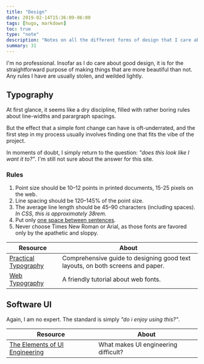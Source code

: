 ```yaml
---
title: "Design"
date: 2019-02-14T15:36:09-06:00
tags: [hugo, markdown]
toc: true
type: "note"
description: "Notes on all the different forms of design that I care about."
summary: 31
---
```


I'm no professional. Insofar as I do care about good design, it is for the straightforward purpose of making things that are more beautiful than not. Any rules I have are usually stolen, and weilded lightly. 

## Typography

At first glance, it seems like a dry discipline, filled with rather boring rules about line-widths and parargraph spacings. 

But the effect that a simple font change can have is oft-underrated, and the first step in my process usually involves finding one that fits the vibe of the project. 


In moments of doubt, I simply return to the question: *"does this look like I want it to?"*. I'm still not sure about the answer for this site.

### Rules

1. Point size should be 10–12 points in printed documents, 15-25 pixels on the web.
2. Line spacing should be 120–145% of the point size.
3. The average line length should be 45–90 characters (including spaces). *In CSS, this is approximately 38rem.*
4. Put only [one space between sentences](https://practicaltypography.com/one-space-between-sentences.html).
5. Never choose Times New Roman or Arial, as those fonts are favored only by the apathetic and sloppy.

| Resource  | About |
|-|-|
| [Practical Typography](https://practicaltypography.com/)    | Comprehensive guide to designing good text layouts, on both screens and paper. |
| [Web Typography](https://www.internetingishard.com/html-and-css/web-typography)	| A friendly tutorial about web fonts.  |

## Software UI

Again, I am no expert. The standard is simply *"do i enjoy using this?"*.

| Resource  | About |
|-|-|
| [The Elements of UI Engineering](https://overreacted.io/the-elements-of-ui-engineering/)    | What makes UI engineering difficult? |
